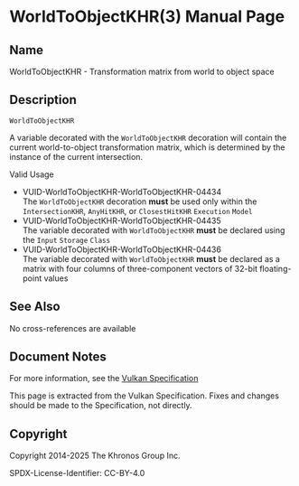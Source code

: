 # WorldToObjectKHR(3) Manual Page

## Name

WorldToObjectKHR - Transformation matrix from world to object space



## [](#_description)Description

`WorldToObjectKHR`

A variable decorated with the `WorldToObjectKHR` decoration will contain the current world-to-object transformation matrix, which is determined by the instance of the current intersection.

Valid Usage

- [](#VUID-WorldToObjectKHR-WorldToObjectKHR-04434)VUID-WorldToObjectKHR-WorldToObjectKHR-04434  
  The `WorldToObjectKHR` decoration **must** be used only within the `IntersectionKHR`, `AnyHitKHR`, or `ClosestHitKHR` `Execution` `Model`
- [](#VUID-WorldToObjectKHR-WorldToObjectKHR-04435)VUID-WorldToObjectKHR-WorldToObjectKHR-04435  
  The variable decorated with `WorldToObjectKHR` **must** be declared using the `Input` `Storage` `Class`
- [](#VUID-WorldToObjectKHR-WorldToObjectKHR-04436)VUID-WorldToObjectKHR-WorldToObjectKHR-04436  
  The variable decorated with `WorldToObjectKHR` **must** be declared as a matrix with four columns of three-component vectors of 32-bit floating-point values

## [](#_see_also)See Also

No cross-references are available

## [](#_document_notes)Document Notes

For more information, see the [Vulkan Specification](https://registry.khronos.org/vulkan/specs/latest/html/vkspec.html#WorldToObjectKHR)

This page is extracted from the Vulkan Specification. Fixes and changes should be made to the Specification, not directly.

## [](#_copyright)Copyright

Copyright 2014-2025 The Khronos Group Inc.

SPDX-License-Identifier: CC-BY-4.0